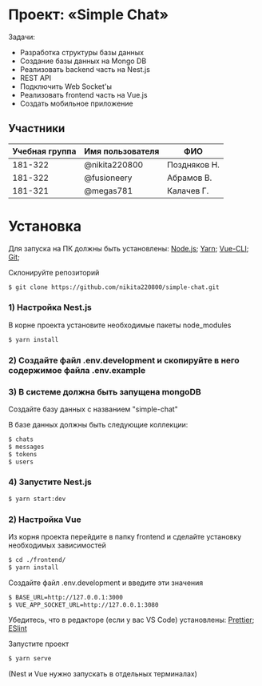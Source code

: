 # Проект: «Simple Chat»

Задачи:

-   Разработка структуры базы данных
-   Создание базы данных на Mongo DB
-   Реализовать backend часть на Nest.js
-   REST API
-   Подключить Web Socket'ы
-   Реализовать frontend часть на Vue.js
-   Создать мобильное приложение

## Участники

| Учебная группа | Имя пользователя | ФИО          |
| -------------- | ---------------- | ------------ |
| 181-322        | @nikita220800    | Поздняков Н. |
| 181-322        | @fusioneery      | Абрамов В.   |
| 181-321        | @megas781        | Калачев Г.   |

# Установка

Для запуска на ПК должны быть установлены:
[Node.js](https://nodejs.org/);
[Yarn](https://yarnpkg.com/);
[Vue-CLI](https://cli.vuejs.org/guide/installation.html);
[Git](https://git-scm.com/);

Склонируйте репозиторий

```sh
$ git clone https://github.com/nikita220800/simple-chat.git
```

### 1) Настройка Nest.js

В корне проекта установите необходимые пакеты node_modules

```sh
$ yarn install
```

### 2) Создайте файл .env.development и скопируйте в него содержимое файла .env.example

### 3) В системе должна быть запущена mongoDB

Создайте базу данных с названием "simple-chat"

В базе данных должны быть следующие коллекции:

```sh
$ chats
$ messages
$ tokens
$ users
```

### 4) Запустите Nest.js

```sh
$ yarn start:dev
```

### 2) Настройка Vue

Из корня проекта перейдите в папку frontend и сделайте установку необходимых зависимостей

```sh
$ cd ./frontend/
$ yarn install
```

Создайте файл .env.development и введите эти значения

```sh
$ BASE_URL=http://127.0.0.1:3000
$ VUE_APP_SOCKET_URL=http://127.0.0.1:3080
```

Убедитесь, что в редакторе (если у вас VS Code) установлены:
[Prettier](https://marketplace.visualstudio.com/items?itemName=esbenp.prettier-vscode);
[ESlint](https://marketplace.visualstudio.com/items?itemName=dbaeumer.vscode-eslint)

Запустите проект

```sh
$ yarn serve
```

(Nest и Vue нужно запускать в отдельных терминалах)
